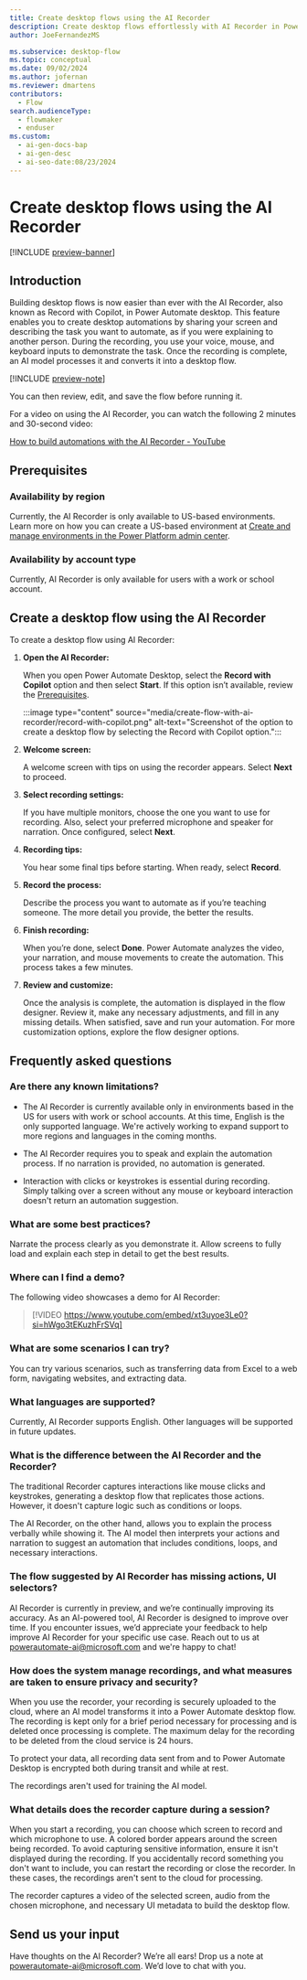 ```yaml
---
title: Create desktop flows using the AI Recorder
description: Create desktop flows effortlessly with AI Recorder in Power Automate desktop by sharing your screen and narrating tasks to automate.
author: JoeFernandezMS

ms.subservice: desktop-flow
ms.topic: conceptual
ms.date: 09/02/2024
ms.author: jofernan
ms.reviewer: dmartens
contributors:
  - Flow
search.audienceType:
  - flowmaker
  - enduser
ms.custom:
  - ai-gen-docs-bap
  - ai-gen-desc
  - ai-seo-date:08/23/2024
---
```


# Create desktop flows using the AI Recorder

[!INCLUDE [preview-banner](~/../shared-content/shared/preview-includes/preview-banner.md)]

## Introduction

Building desktop flows is now easier than ever with the AI Recorder, also known as Record with Copilot, in Power Automate desktop. This feature enables you to create desktop automations by sharing your screen and describing the task you want to automate, as if you were explaining to another person. During the recording, you use your voice, mouse, and keyboard inputs to demonstrate the task. Once the recording is complete, an AI model processes it and converts it into a desktop flow.

[!INCLUDE [preview-note](~/../shared-content/shared/preview-includes/preview-note-pp.md)]

You can then review, edit, and save the flow before running it.

For a video on using the AI Recorder, you can watch the following 2 minutes and 30-second video:

[How to build automations with the AI Recorder - YouTube](https://www.youtube.com/watch?v=xt3uyoe3Le0)

## Prerequisites

### Availability by region

Currently, the AI Recorder is only available to US-based environments. Learn more on how you can create a US-based environment at [Create and manage environments in the Power Platform admin center](/power-platform/admin/create-environment).

### Availability by account type

Currently, AI Recorder is only available for users with a work or school account.

## Create a desktop flow using the AI Recorder

To create a desktop flow using AI Recorder:

1. **Open the AI Recorder:**

    When you open Power Automate Desktop, select the **Record with Copilot** option and then select **Start**. If this option isn’t available, review the [Prerequisites](#prerequisites).

    :::image type="content" source="media/create-flow-with-ai-recorder/record-with-copilot.png" alt-text="Screenshot of the option to create a desktop flow by selecting the Record with Copilot option.":::

1. **Welcome screen:**

    A welcome screen with tips on using the recorder appears. Select **Next** to proceed.

1. **Select recording settings:**

    If you have multiple monitors, choose the one you want to use for recording. Also, select your preferred microphone and speaker for narration. Once configured, select **Next**.

1. **Recording tips:**

    You hear some final tips before starting. When ready, select **Record**.

1. **Record the process:**

    Describe the process you want to automate as if you’re teaching someone. The more detail you provide, the better the results.

1. **Finish recording:**

    When you’re done, select **Done**. Power Automate analyzes the video, your narration, and mouse movements to create the automation. This process takes a few minutes.

1. **Review and customize:**

    Once the analysis is complete, the automation is displayed in the flow designer. Review it, make any necessary adjustments, and fill in any missing details. When satisfied, save and run your automation. For more customization options, explore the flow designer options.

## Frequently asked questions

### Are there any known limitations?

* The AI Recorder is currently available only in environments based in the US for users with work or school accounts. At this time, English is the only supported language. We're actively working to expand support to more regions and languages in the coming months.

* The AI Recorder requires you to speak and explain the automation process. If no narration is provided, no automation is generated.

* Interaction with clicks or keystrokes is essential during recording. Simply talking over a screen without any mouse or keyboard interaction doesn't return an automation suggestion.

### What are some best practices?

Narrate the process clearly as you demonstrate it. Allow screens to fully load and explain each step in detail to get the best results.

### Where can I find a demo?

The following video showcases a demo for AI Recorder:

> [!VIDEO https://www.youtube.com/embed/xt3uyoe3Le0?si=hWgo3tEKuzhFrSVq]

### What are some scenarios I can try?

You can try various scenarios, such as transferring data from Excel to a web form, navigating websites, and extracting data.

### What languages are supported?

Currently, AI Recorder supports English. Other languages will be supported in future updates.

### What is the difference between the AI Recorder and the Recorder?

The traditional Recorder captures interactions like mouse clicks and keystrokes, generating a desktop flow that replicates those actions. However, it doesn't capture logic such as conditions or loops.

The AI Recorder, on the other hand, allows you to explain the process verbally while showing it. The AI model then interprets your actions and narration to suggest an automation that includes conditions, loops, and necessary interactions.

### The flow suggested by AI Recorder has missing actions, UI selectors?

AI Recorder is currently in preview, and we’re continually improving its accuracy. As an AI-powered tool, AI Recorder is designed to improve over time. If you encounter issues, we’d appreciate your feedback to help improve AI Recorder for your specific use case. Reach out to us at <powerautomate-ai@microsoft.com> and we're happy to chat!

### How does the system manage recordings, and what measures are taken to ensure privacy and security?

When you use the recorder, your recording is securely uploaded to the cloud, where an AI model transforms it into a Power Automate desktop flow. The recording is kept only for a brief period necessary for processing and is deleted once processing is complete. The maximum delay for the recording to be deleted from the cloud service is 24 hours.

To protect your data, all recording data sent from and to Power Automate Desktop is encrypted both during transit and while at rest.

The recordings aren't used for training the AI model.

### What details does the recorder capture during a session?

When you start a recording, you can choose which screen to record and which microphone to use. A colored border appears around the screen being recorded. To avoid capturing sensitive information, ensure it isn't displayed during the recording. If you accidentally record something you don't want to include, you can restart the recording or close the recorder. In these cases, the recordings aren't sent to the cloud for processing.

The recorder captures a video of the selected screen, audio from the chosen microphone, and necessary UI metadata to build the desktop flow.

## Send us your input

Have thoughts on the AI Recorder? We’re all ears! Drop us a note at <powerautomate-ai@microsoft.com>. We’d love to chat with you.
